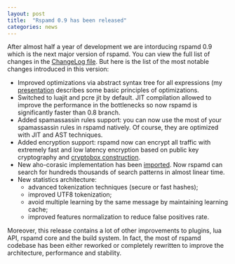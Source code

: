 ```yaml
---
layout: post
title:  "Rspamd 0.9 has been released"
categories: news
---
```


After almost half a year of development we are intorducing rspamd 0.9 which is the next major version of rspamd. You can view the full list of changes in the
[ChangeLog file](https://github.com/vstakhov/rspamd/blob/master/ChangeLog). But here is the list of the most notable changes introduced in this version:

* Improved optimizations via abstract syntax tree for all expressions (my [presentation](https://highsecure.ru/ast-rspamd.pdf) describes some basic principles of optimizations.
* Switched to luajit and pcre jit by default. JIT compilation allowed to improve the performance in the bottlenecks so now rspamd is significantly faster than 0.8 branch.
* Added spamassassin rules support: you can now use the most of your spamassassin rules in rspamd natively. Of course, they are optimized with JIT and AST techniques.
* Added encryption support: rspamd now can encrypt all traffic with extremely fast and low latency encryption based on public key cryptography and [cryptobox construction](http://cr.yp.to/highspeed/coolnacl-20120725.pdf).
* New aho-corasic implementation has been [imported](https://github.com/mischasan/aho-corasick). Now rspamd can search for hundreds thousands of search patterns in almost linear time.
* New statistics architecture:
	- advanced tokenization techniques (secure or fast hashes);
	- improved UTF8 tokenization;
	- avoid multiple learning by the same message by maintaining learning cache;
	- improved features normalization to reduce false positives rate.

Moreover, this release contains a lot of other improvements to plugins, lua API, rspamd core and the build system. In fact, the most of rspamd codebase has been either reworked or completely rewritten
to improve the architecture, performance and stability.
